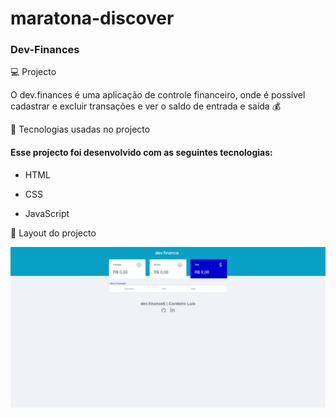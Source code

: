 # maratona-discover
 ### Dev-Finances

 💻 Projecto

O dev.finances é uma aplicação de controle financeiro, onde é possível cadastrar e excluir transações e ver o saldo de entrada e saída 💰

 🚀  Tecnologias usadas no projecto
   #### Esse projecto foi desenvolvido com as seguintes tecnologias:

* HTML

* CSS 

* JavaScript

🔖 Layout do projecto 

![dev-Finances](/assets/Dev-Finances.png)
